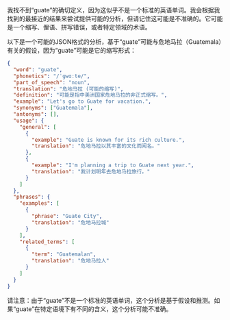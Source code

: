 我找不到“guate”的确切定义，因为这似乎不是一个标准的英语单词。我会根据我找到的最接近的结果来尝试提供可能的分析，但请记住这可能是不准确的。它可能是一个缩写、俚语、拼写错误，或者特定领域的术语。

以下是一个可能的JSON格式的分析，基于“guate”可能与危地马拉（Guatemala）有关的假设，因为“guate”可能是它的缩写形式：

```json
{
  "word": "guate",
  "phonetics": "/ˈɡwɑːte/",
  "part_of_speech": "noun",
  "translation": "危地马拉 (可能的缩写)",
  "definition": "可能是指中美洲国家危地马拉的非正式缩写。",
  "example": "Let's go to Guate for vacation.",
  "synonyms": ["Guatemala"],
  "antonyms": [],
  "usage": {
    "general": [
      {
        "example": "Guate is known for its rich culture.",
        "translation": "危地马拉以其丰富的文化而闻名。"
      },
      {
        "example": "I'm planning a trip to Guate next year.",
        "translation": "我计划明年去危地马拉旅行。"
      }
    ]
  },
  "phrases": {
    "examples": [
      {
        "phrase": "Guate City",
        "translation": "危地马拉城"
      }
    ],
    "related_terms": [
      {
        "term": "Guatemalan",
        "translation": "危地马拉人"
      }
    ]
  }
}
```

请注意：由于“guate”不是一个标准的英语单词，这个分析是基于假设和推测。如果“guate”在特定语境下有不同的含义，这个分析可能不准确。
 